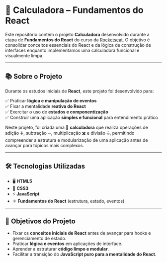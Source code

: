 # 🚀 Calculadora – Fundamentos do React

Este repositório contém o projeto **Calculadora** desenvolvido durante a etapa de **Fundamentos do React** do curso da [Rocketseat](https://rocketseat.com.br/). O objetivo é consolidar conceitos essenciais do React e da lógica de construção de interfaces enquanto implementamos uma calculadora funcional e visualmente limpa.

---

## 📚 Sobre o Projeto

Durante os estudos iniciais de **React**, este projeto foi desenvolvido para:

✅ Praticar **lógica e manipulação de eventos**  
✅ Fixar a mentalidade **reativa do React**  
✅ Exercitar o uso de **estados e componentização**  
✅ Construir uma aplicação **simples e funcional** para entendimento prático

Neste projeto, foi criada uma 🧮 **calculadora** que realiza operações de adição ➕, subtração ➖, multiplicação ✖️ e divisão ➗, permitindo compreender a estrutura e modularização de uma aplicação antes de avançar para tópicos mais complexos.

---

## 🛠️ Tecnologias Utilizadas

- 🖥️ **HTML5**
- 🎨 **CSS3**
- ⚡ **JavaScript**
- ⚛️ **Fundamentos do React** (estrutura, estado, eventos)

---

## 🎯 Objetivos do Projeto

- Fixar os **conceitos iniciais de React** antes de avançar para hooks e gerenciamento de estado.
- Praticar **lógica e eventos** em aplicações de interface.
- Aprender a estruturar **código limpo e modular**.
- Facilitar a transição do **JavaScript puro para a mentalidade do React**.